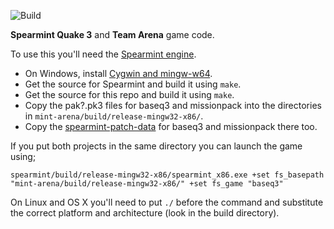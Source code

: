 ![Build](https://github.com/KuehnhammerTobias/mint-arena/workflows/Build/badge.svg)

**Spearmint Quake 3** and **Team Arena** game code.

To use this you'll need the [Spearmint engine](https://github.com/zturtleman/spearmint).

  * On Windows, install [Cygwin and mingw-w64](https://github.com/zturtleman/spearmint/wiki/Compiling#windows).
  * Get the source for Spearmint and build it using `make`.
  * Get the source for this repo and build it using `make`.
  * Copy the pak?.pk3 files for baseq3 and missionpack into the directories in `mint-arena/build/release-mingw32-x86/`.
  * Copy the [spearmint-patch-data](https://github.com/zturtleman/spearmint-patch-data) for baseq3 and missionpack there too.

If you put both projects in the same directory you can launch the game using;

    spearmint/build/release-mingw32-x86/spearmint_x86.exe +set fs_basepath "mint-arena/build/release-mingw32-x86/" +set fs_game "baseq3"

On Linux and OS X you'll need to put `./` before the command and substitute the correct platform and architecture (look in the build directory).

